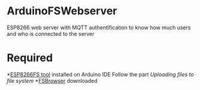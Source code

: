 # ArduinoFSWebserver
ESP8266 web server with MQTT authentification to know how much users and who is connected to the server

# Required
*[ESP8266FS tool](http://esp8266.github.io/Arduino/versions/2.0.0-rc2/doc/filesystem.html#uploading-files-to-file-system) installed on Arduino IDE
Follow the part *Uploading files to file system*
*[FSBrowser](https://github.com/esp8266/Arduino/tree/master/libraries/ESP8266WebServer/examples/FSBrowser) downloaded
